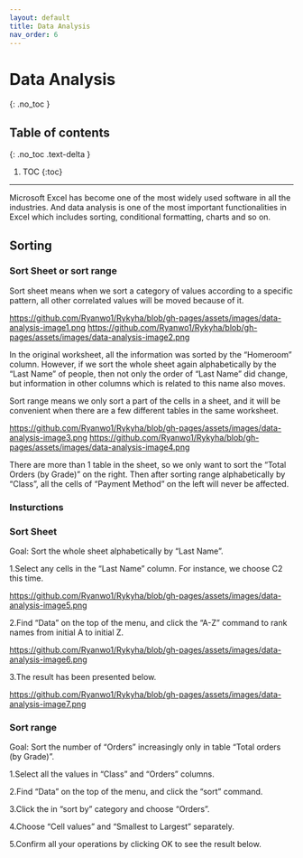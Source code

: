 ```yaml
---
layout: default
title: Data Analysis
nav_order: 6
---
```


# Data Analysis
{: .no_toc }


## Table of contents
{: .no_toc .text-delta }

1. TOC
{:toc}

---
Microsoft Excel has become one of the most widely used software in all the industries. And data analysis is one of the most important functionalities in Excel which includes sorting, conditional formatting, charts and so on.

## Sorting

### Sort Sheet or sort range

Sort sheet means when we sort a category of values according to a specific pattern, all other correlated values will be moved because of it.

https://github.com/Ryanwo1/Rykyha/blob/gh-pages/assets/images/data-analysis-image1.png
https://github.com/Ryanwo1/Rykyha/blob/gh-pages/assets/images/data-analysis-image2.png

In the original worksheet, all the information was sorted by the “Homeroom” column. However, if we sort the whole sheet again alphabetically by the “Last Name” of people, then not only the order of “Last Name” did change, but information in other columns which is related to this name also moves. 

Sort range means we only sort a part of the cells in a sheet, and it will be convenient when there are a few different tables in the same worksheet. 

https://github.com/Ryanwo1/Rykyha/blob/gh-pages/assets/images/data-analysis-image3.png
https://github.com/Ryanwo1/Rykyha/blob/gh-pages/assets/images/data-analysis-image4.png

There are more than 1 table in the sheet, so we only want to sort the “Total Orders (by Grade)” on the right. Then after sorting range alphabetically by “Class”, all the cells of “Payment Method” on the left will never be affected. 

### Insturctions
### Sort Sheet

Goal: Sort the whole sheet alphabetically by “Last Name”.

1.Select any cells in the “Last Name” column. For instance, we choose C2 this time.

https://github.com/Ryanwo1/Rykyha/blob/gh-pages/assets/images/data-analysis-image5.png

2.Find “Data” on the top of the menu, and click the “A-Z” command to rank names from initial A to initial Z. 

https://github.com/Ryanwo1/Rykyha/blob/gh-pages/assets/images/data-analysis-image6.png
 
3.The result has been presented below. 

https://github.com/Ryanwo1/Rykyha/blob/gh-pages/assets/images/data-analysis-image7.png

### Sort range

Goal: Sort the number of “Orders” increasingly only in table “Total orders (by Grade)”.

1.Select all the values in “Class” and “Orders” columns. 

2.Find “Data” on the top of the menu, and click the “sort” command. 

3.Click the  in “sort by” category and choose “Orders”. 

4.Choose “Cell values” and “Smallest to Largest” separately. 

5.Confirm all your operations by clicking OK to see the result below. 

